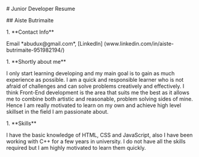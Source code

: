 <p># Junior Developer Resume<p>
<p>## Aiste Butrimaite</p>
<div> <p> 1. **Contact Info** </p> <p> Email *abudux@gmail.com*, [LinkedIn] (www.linkedin.com/in/aiste-butrimaite-951982194/) </p> </div> <div> <p> 1. **Shortly about me**</p> <p>I only start learning developing and my main goal is to gain as much experience as possible. I am a quick and responsible learner who is not afraid of challenges and can solve problems creatively and effectively. I think Front-End development is the area that suits  me the best as it allows me to combine both artistic and reasonable, problem solving sides of mine. Hence I am really motivated to learn on my own and achieve high level skillset in the field I am passionate about.</p> </div> <div> <p> 1. **Skills**</p> <p> I have the basic knowledge of HTML, CSS and JavaScript, also I have been working with C++ for a few years in university. I do not have all the skills required but I am highly motivated to learn them quickly.</p> </div>
